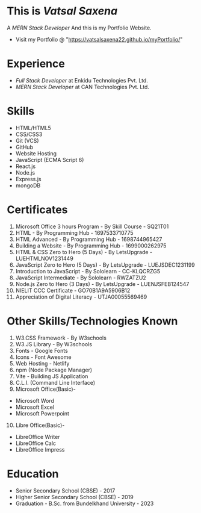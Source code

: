 # This is *Vatsal Saxena*
A *MERN Stack Developer*
And this is my Portfolio Website.


- Visit my Portfolio @ "https://vatsalsaxena22.github.io/myPortfolio/"

# Experience
  * *Full Stack Developer* at Enkidu Technologies Pvt. Ltd.
  * *MERN Stack Developer* at CAN Technologies Pvt. Ltd.
 
# Skills
  * HTML/HTML5
  * CSS/CSS3
  * Git (VCS)
  * GitHub
  * Website Hosting
  * JavaScript (ECMA Script 6)
  * React.js
  * Node.js
  * Express.js
  * mongoDB
  <!-- * Redux -->
  <!-- * electron -->
  
# Certificates
  1. Microsoft Office 3 hours Program - By Skill Course - SQ21T01
  2. HTML - By Programming Hub - 1697533710775
  3. HTML Advanced - By Programming Hub - 1698744965427
  4. Building a Website - By Programming Hub - 1699000262975
  5. HTML & CSS Zero to Hero (5 Days) - By LetsUpgrade - LUEHTMLNOV1231449
  6. JavaScript Zero to Hero (5 Days) - By LetsUpgrade - LUEJSDEC1231199
  7. Introduction to JavaScript - By Sololearn - CC-KLQCRZG5
  8. JavaScript Intermediate - By Sololearn - RWZATZU2
  9. Node.js Zero to Hero (3 Days) - By LetsUpgrade - LUENJSFEB124547
  10. NIELIT CCC Certificate - GO70B1A9A5906B12
  11. Appreciation of Digital Literacy - UTJA00055569469

# Other Skills/Technologies Known
  1. W3.CSS Framework - By W3schools
  2. W3.JS Library - By W3schools
  3. Fonts - Google Fonts
  4. Icons - Font Awesome
  5. Web Hosting - Netlify
  6. npm (Node Package Manager)
  7. Vite - Building JS Application
  8. C.L.I. (Command Line Interface)
  9. Microsoft Office(Basic)-
  * Microsoft Word
  * Microsoft Excel
  * Microsoft Powerpoint
  10. Libre Office(Basic)-
  * LibreOffice Writer
  * LibreOffice Calc
  * LibreOffice Impress

# Education
  * Senior Secondary School (CBSE) - 2017
  * Higher Senior Secondary School (CBSE) - 2019
  * Graduation - B.Sc. from Bundelkhand University - 2023